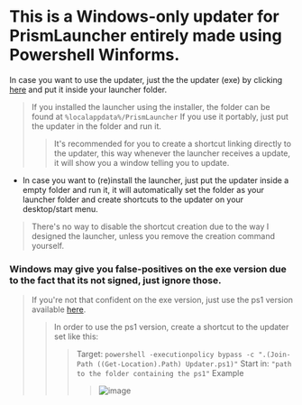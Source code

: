 # This is a Windows-only updater for PrismLauncher entirely made using Powershell Winforms.

In case you want to use the updater, just the the updater (exe) by clicking [here](https://github.com/Hexality/PrismLauncherUpdater/releases/latest/download/Updater.exe) and put it inside your launcher folder.
> If you installed the launcher using the installer, the folder can be found at `%localappdata%/PrismLauncher`
> If you use it portably, just put the updater in the folder and run it.
>> It's recommended for you to create a shortcut linking directly to the updater, this way whenever the launcher receives a update, it will show you a window telling you to update.

- In case you want to (re)install the launcher, just put the updater inside a empty folder and run it, it will automatically set the folder as your launcher folder and create shortcuts to the updater on your desktop/start menu.
> There's no way to disable the shortcut creation due to the way I designed the launcher, unless you remove the creation command yourself.

### Windows may give you false-positives on the exe version due to the fact that its not signed, just ignore those.
> If you're not that confident on the exe version, just use the ps1 version available [here](https://github.com/Hexality/PrismLauncherUpdater/releases/latest/download/Updater.ps1).
>> In order to use the ps1 version, create a shortcut to the updater set like this:
>>> Target: `powershell -executionpolicy bypass -c ".(Join-Path ((Get-Location).Path) Updater.ps1)"`
>>> Start in: `"path to the folder containing the ps1"`
>>> Example
>>>> ![image](https://user-images.githubusercontent.com/17398632/209416605-c0d1c645-fa57-4491-bde7-f07cce180113.png)
